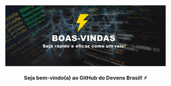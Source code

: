 <p align="center">
  <img src="./imagens/banner.png">
</p>

<h3 align="center">
  Seja bem-vindo(a) ao GitHub do Devens Brasil! ⚡
</h3>
